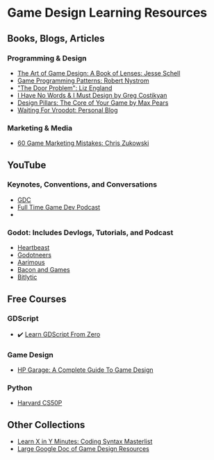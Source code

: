 # Game Design Learning Resources

## Books, Blogs, Articles
### Programming & Design
* [The Art of Game Design: A Book of Lenses: Jesse Schell](https://github.com/media-lib/prog_lib/blob/master/general/Jesse%20Schell%20-%20The%20Art%20of%20Game%20Design%20A%20Book%20of%20Lenses%20.pdf)
* [Game Programming Patterns: Robert Nystrom](https://gameprogrammingpatterns.com/contents.html)
* ["The Door Problem": Liz England](https://lizengland.com/blog/2014/04/the-door-problem/)
* [I Have No Words & I Must Design by Greg Costikyan](http://www.costik.com/nowords2002.pdf)
* [Design Pillars: The Core of Your Game by Max Pears](https://www.maxpears.com/2017/09/02/design-pillars-the-core-of-your-game/)
* [Waiting For Vroodot: Personal Blog](https://vroodot.github.io/Waiting-For-Vroodot)
### Marketing & Media
* [60 Game Marketing Mistakes: Chris Zukowski](https://howtomarketagame.com/60mm)

## YouTube
### Keynotes, Conventions, and Conversations
* [GDC](https://www.youtube.com/@Gdconf)
* [Full Time Game Dev Podcast](https://www.youtube.com/playlist?list=PLevEUceJDgAosPCrttUVhhhs8QDbXogps)
* 
### Godot: Includes Devlogs, Tutorials, and Podcast
* [Heartbeast](https://www.youtube.com/@uheartbeast)
* [Godotneers](https://www.youtube.com/@godotneers)
* [Aarimous](https://www.youtube.com/@Aarimous)
* [Bacon and Games](https://www.youtube.com/@baconandgames)
* [Bitlytic](https://www.youtube.com/@Bitlytic)

## Free Courses
### GDScript
* ✔️ [Learn GDScript From Zero](https://gdquest.github.io/learn-gdscript/)

### Game Design
* [HP Garage: A Complete Guide To Game Design](https://www.edx.org/learn/game-design/hp-a-complete-guide-to-game-design)

### Python
* [Harvard CS50P](https://cs50.harvard.edu/python/2022/)
## Other Collections
* [Learn X in Y Minutes: Coding Syntax Masterlist](https://learnxinyminutes.com/)
* [Large Google Doc of Game Design Resources](https://docs.google.com/spreadsheets/d/1QhFyPfYSjHv7PjibGrslF3mNW_CIDXWv9o-iQgLbu1o/edit?gid=1563775622#gid=1563775622)
